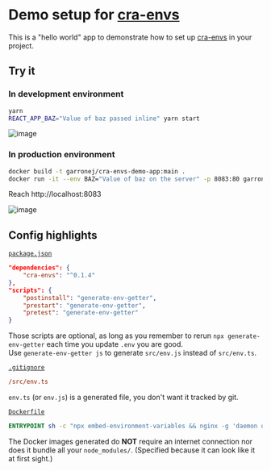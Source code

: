 # Demo setup for [cra-envs](https://github.com/garronej/cra-envs)

This is a "hello world" app to demonstrate how to set up [cra-envs](https://github.com/garronej/cra-envs)
in your project.

## Try it

### In development environment

```bash
yarn
REACT_APP_BAZ="Value of baz passed inline" yarn start
```

![image](https://user-images.githubusercontent.com/6702424/111223899-09e26d00-85de-11eb-84ea-566f9ed58eee.png)

### In production environment

```bash
docker build -t garronej/cra-envs-demo-app:main .
docker run -it --env BAZ="Value of baz on the server" -p 8083:80 garronej/cra-envs-demo-app:main
```
Reach http://localhost:8083

![image](https://user-images.githubusercontent.com/6702424/111223405-685b1b80-85dd-11eb-977c-e8ea1eda1e29.png)

## Config highlights

[`package.json`](https://github.com/garronej/cra-envs-demo-app/blob/a3af940b3d2aa53a13bbe82569623a4338df3384/package.json#L14-L16)
```json
"dependencies": {
    "cra-envs": "^0.1.4"
},
"scripts": {
    "postinstall": "generate-env-getter",
    "prestart": "generate-env-getter",
    "pretest": "generate-env-getter"
}
```
Those scripts are optional, as long as you remember to rerun `npx generate-env-getter`
each time you update `.env` you are good.  
Use `generate-env-getter js` to generate `src/env.js` instead of `src/env.ts`.

[`.gitignore`](https://github.com/garronej/cra-envs-demo-app/blob/48b026b7cffb0284948951656b698d8b1f8ebd05/.gitignore#L10)
```ini
/src/env.ts
```
`env.ts` (or `env.js`) is a generated file, you don't want it tracked by git. 

[`Dockerfile`](https://github.com/garronej/cra-envs-demo-app/blob/48b026b7cffb0284948951656b698d8b1f8ebd05/Dockerfile#L18)
```dockerfile
ENTRYPOINT sh -c "npx embed-environment-variables && nginx -g 'daemon off;'"
```
The Docker images generated do **NOT** require an internet connection
nor does it bundle all your `node_modules/`. (Specified because it can look like it at first sight.)
